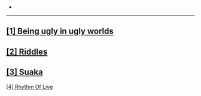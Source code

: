 -
---
[[1] Being ugly in ugly worlds](_posts/2020-12-28-ugly)
---
[[2] Riddles](_posts/2020-12-28-riddles)
---
[[3] Suaka](_posts/2020-12-28-suaka)
---
<a href="https://www.youtube.com/watch?v=3x1ryJxlEDI">[4] Rhythm Of Live</a>
